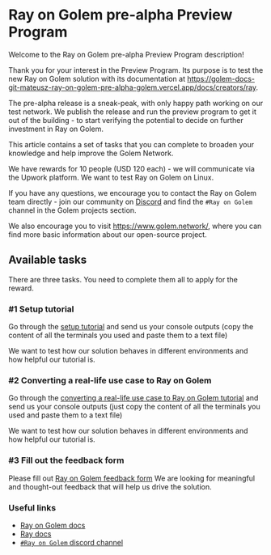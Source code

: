 # Ray on Golem pre-alpha Preview Program

Welcome to the Ray on Golem pre-alpha Preview Program description!

Thank you for your interest in the Preview Program. 
Its purpose is to test the new Ray on Golem solution with its documentation at https://golem-docs-git-mateusz-ray-on-golem-pre-alpha-golem.vercel.app/docs/creators/ray.

The pre-alpha release is a sneak-peak, with only happy path working on our test network. We publish the release and run the preview program 
to get it out of the building - to start verifying the potential to decide on further investment in Ray on Golem. 

This article contains a set of tasks that you can complete to broaden your knowledge and help improve the Golem Network.

We have rewards for 10 people (USD 120 each) - we will communicate via the Upwork platform.
We want to test Ray on Golem on Linux.

If you have any questions, we encourage you to contact the Ray on Golem team directly - join our community on [Discord](https://chat.golem.network) and find the `#Ray on Golem` channel in the Golem projects section.

We also encourage you to visit https://www.golem.network/, where you can find more basic information about our open-source project.

## Available tasks

There are three tasks. You need to complete them all to apply for the reward.

### #1 Setup tutorial

Go through the [setup tutorial](https://golem-docs-git-mateusz-ray-on-golem-pre-alpha-golem.vercel.app/docs/creators/ray/setup-tutorial) and send us your console outputs (copy the content of all the terminals you used and paste them to a text file)

We want to test how our solution behaves in different environments and how helpful our tutorial is.

### #2 Converting a real-life use case to Ray on Golem

Go through the [converting a real-life use case to Ray on Golem tutorial](https://golem-docs-git-mateusz-ray-on-golem-pre-alpha-golem.vercel.app/docs/creators/ray/conversion-to-ray-on-golem-tutorial) and send us your console outputs (just copy the content of all the terminals you used and paste them to a text file)

We want to test how our solution behaves in different environments and how helpful our tutorial is.
 
### #3 Fill out the feedback form  

Please fill out [Ray on Golem feedback form](https://qkjx8blh5hm.typeform.com/to/GtaCVz0b)
We are looking for meaningful and thought-out feedback that will help us drive the solution.

### Useful links

- [Ray on Golem docs](https://golem-docs-git-mateusz-ray-on-golem-pre-alpha-golem.vercel.app/docs/creators/ray)
- [Ray docs](https://docs.ray.io)
- [`#Ray on Golem` discord channel](https://chat.golem.network/) 
